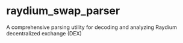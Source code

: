 # raydium_swap_parser
A comprehensive parsing utility for decoding and analyzing Raydium decentralized exchange (DEX)
